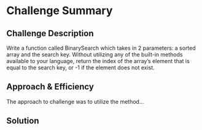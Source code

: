 # Challenge Summary
<!-- Short summary or background information -->

## Challenge Description

Write a function called BinarySearch which takes in 2 parameters: a sorted array and the search key. Without utilizing any of the built-in methods available to your language, return the index of the array’s element that is equal to the search key, or -1 if the element does not exist.

## Approach & Efficiency
The approach to challenge was to utilize the method...

## Solution
<!-- Embedded whiteboard image -->
